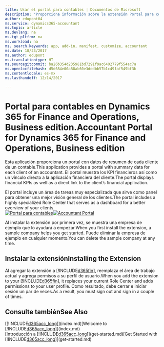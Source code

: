 ```yaml
---
title: Usar el portal para contables | Documentos de Microsoft
description: "Proporciona información sobre la extensión Portal para contables."
author: edupont04
ms.service: dynamics365-accountant
ms.topic: article
ms.devlang: na
ms.tgt_pltfrm: na
ms.workload: na
ms. search.keywords: app, add-in, manifest, customize, accountant
ms.date: 10/23/2017
ms.author: edupont
ms.translationtype: HT
ms.sourcegitcommit: ba26b354d235981bd7291f9ac6402779f554ac7a
ms.openlocfilehash: d5d684e00a88ab60e3dedbb57b1c49faf549bf3b
ms.contentlocale: es-mx
ms.lasthandoff: 12/14/2017

---
```

# <a name="accountant-portal-for-dynamics-365-for-finance-and-operations-business-edition"></a><span data-ttu-id="9c19d-103">Portal para contables en Dynamics 365 for Finance and Operations, Business edition.</span><span class="sxs-lookup"><span data-stu-id="9c19d-103">Accountant Portal for Dynamics 365 for Finance and Operations, Business edition</span></span>
<span data-ttu-id="9c19d-104">Esta aplicación proporciona un portal con datos de resumen de cada cliente de un contable.</span><span class="sxs-lookup"><span data-stu-id="9c19d-104">This application provides a portal with summary data for each client of an accountant.</span></span> <span data-ttu-id="9c19d-105">El portal muestra los KPI financieros así como un vínculo directo a la aplicación financiera del cliente.</span><span class="sxs-lookup"><span data-stu-id="9c19d-105">The portal displays financial KPIs as well as a direct link to the client’s financial application.</span></span>  

<span data-ttu-id="9c19d-106">El portal incluye un área de tareas muy especializada que sirve como panel para obtener una mejor visión general de los clientes.</span><span class="sxs-lookup"><span data-stu-id="9c19d-106">The portal includes a highly specialized Role Center that serves as a dashboard for a better overview of your clients.</span></span>  
<span data-ttu-id="9c19d-107">[![Portal para contables](./media/accountant-get-started/accountant-dashboard.png)](https://go.microsoft.com/fwlink/?linkid=851257)</span><span class="sxs-lookup"><span data-stu-id="9c19d-107">[![Accountant Portal](./media/accountant-get-started/accountant-dashboard.png)](https://go.microsoft.com/fwlink/?linkid=851257)</span></span>

<span data-ttu-id="9c19d-108">Al instalar la extensión por primera vez, se muestra una empresa de ejemplo que lo ayudará a empezar.</span><span class="sxs-lookup"><span data-stu-id="9c19d-108">When you first install the extension, a sample company helps you get started.</span></span> <span data-ttu-id="9c19d-109">Puede eliminar la empresa de ejemplo en cualquier momento.</span><span class="sxs-lookup"><span data-stu-id="9c19d-109">You can delete the sample company at any time.</span></span>  

## <a name="installing-the-extension"></a><span data-ttu-id="9c19d-110">Instalar la extensión</span><span class="sxs-lookup"><span data-stu-id="9c19d-110">Installing the Extension</span></span>
<span data-ttu-id="9c19d-111">Al agregar la extensión a [!INCLUDE[d365fin](includes/d365fin_md.md)], reemplaza el área de trabajo actual y agrega permisos a su perfil de usuario.</span><span class="sxs-lookup"><span data-stu-id="9c19d-111">When you add the extension to your [!INCLUDE[d365fin](includes/d365fin_md.md)], it replaces your current Role Center and adds permissions to your user profile.</span></span> <span data-ttu-id="9c19d-112">Como resultado, debe cerrar e iniciar sesión un par de veces.</span><span class="sxs-lookup"><span data-stu-id="9c19d-112">As a result, you must sign out and sign in a couple of times.</span></span>  

## <a name="see-also"></a><span data-ttu-id="9c19d-113">Consulte también</span><span class="sxs-lookup"><span data-stu-id="9c19d-113">See Also</span></span>
<span data-ttu-id="9c19d-114">[[!INCLUDE[d365acc_long](includes/d365acc_long_md.md)]](index.md)</span><span class="sxs-lookup"><span data-stu-id="9c19d-114">[Welcome to [!INCLUDE[d365acc_long](includes/d365acc_long_md.md)]](index.md)</span></span>  
<span data-ttu-id="9c19d-115">[Introducción a [!INCLUDE[d365acc_long](includes/d365acc_long_md.md)]](get-started.md)</span><span class="sxs-lookup"><span data-stu-id="9c19d-115">[Get Started with [!INCLUDE[d365acc_long](includes/d365acc_long_md.md)]](get-started.md)</span></span>  

